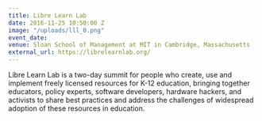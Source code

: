 ```yaml
---
title: Libre Learn Lab
date: 2016-11-25 10:50:00 Z
image: "/uploads/lll_0.png"
event_date: 
venue: Sloan School of Management at MIT in Cambridge, Massachusetts
external_url: https://librelearnlab.org/
---
```


Libre Learn Lab is a two-day summit for people who create, use and implement freely licensed resources for K-12 education, bringing together educators, policy experts, software developers, hardware hackers, and activists to share best practices and address the challenges of widespread adoption of these resources in education.